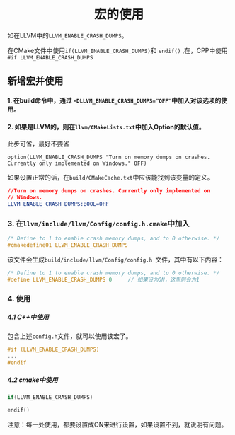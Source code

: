 <h1 align="center">宏的使用</h1>




如在LLVM中的`LLVM_ENABLE_CRASH_DUMPS`。



在CMake文件中使用`if(LLVM_ENABLE_CRASH_DUMPS)`和 `endif()` ,在，CPP中使用`#if LLVM_ENABLE_CRASH_DUMPS`





## 新增宏并使用



#### 1. 在build命令中，通过 `-DLLVM_ENABLE_CRASH_DUMPS="OFF"`中加入对该选项的使用。





#### 2. 如果是LLVM的，则在`llvm/CMakeLists.txt`中加入Option的默认值。

此步可省，最好不要省

```
option(LLVM_ENABLE_CRASH_DUMPS "Turn on memory dumps on crashes. Currently only implemented on Windows." OFF)
```



如果设置正常的话，在`build/CMakeCache.txt`中应该能找到该变量的定义。

```cmake
//Turn on memory dumps on crashes. Currently only implemented on
// Windows.
LLVM_ENABLE_CRASH_DUMPS:BOOL=OFF  
```







### 3. 在`llvm/include/llvm/Config/config.h.cmake`中加入

```c++
/* Define to 1 to enable crash memory dumps, and to 0 otherwise. */
#cmakedefine01 LLVM_ENABLE_CRASH_DUMPS
```

该文件会生成`build/include/llvm/Config/config.h `文件，其中有以下内容：

```c++
/* Define to 1 to enable crash memory dumps, and to 0 otherwise. */
#define LLVM_ENABLE_CRASH_DUMPS 0     // 如果设为ON，这里则会为1
```



### 4. 使用

##### 4.1 C++中使用

包含上述`config.h`文件，就可以使用该宏了。

```c++
#if (LLVM_ENABLE_CRASH_DUMPS)
...
#endif
```



##### 4.2 cmake中使用

```c++
if(LLVM_ENABLE_CRASH_DUMPS)

endif()
```





注意：每一处使用，都要设置成ON来进行设置，如果设置不到，就说明有问题。
